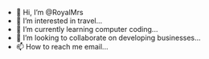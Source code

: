 - 👋 Hi, I’m @RoyalMrs
- 👀 I’m interested in travel...
- 🌱 I’m currently learning computer coding...
- 💞️ I’m looking to collaborate on developing businesses...
- 📫 How to reach me email...

<!---
RoyalMrs/RoyalMrs is a ✨ special ✨ repository because its `README.md` (this file) appears on your GitHub profile.
You can click the Preview link to take a look at your changes.
--->
